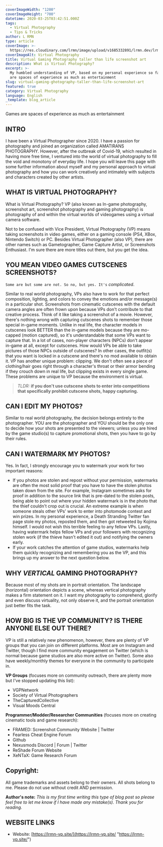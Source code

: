 ```yaml
---
coverImageWidth: "1200"
coverImageHeight: "700"
datetime: 2020-03-25T03:42:51.000Z
tags:
  - Virtual Photography
  - Tips & Tricks
author: L RMN
type: article
coverImage: >-
  https://res.cloudinary.com/lrmn/image/upload/v1685332891/lrmn.dev/lrmn-vp-blog_srglyq.png
coverImageAlt: Virtual Photography
title: Virtual Gaming Photography taller than life screenshot art
description: What is Virtual Photography?
excerpt: >-
  My humbled understanding of VP, based on my personal experience so far. Games
  are spaces of experience as much as entertainment
slug: virtual-gaming-ghotography-taller-than-life-screenshot-art
featured: true
category: Virtual Photography
language: English
_template: blog_article
---
```


Games are spaces of experience as much as entertainment

## INTRO

I have been a Virtual Photographer since 2020. I have a passion for photography and joined an organization called AMATIRANS PHOTOGRAPHY. However, after the outbreak of Covid-19, which resulted in having more free time, I ventured into the world of virtual photography to fill the void and monotony of everyday life. I hope you will leave this page with some further information about myself and my personal approach to virtual photography and how you can work creatively and intimately with subjects and characters created by other artists.

## WHAT IS VIRTUAL PHOTOGRAPHY?

What is Virtual Photography?
VP (also known as In-game photography, screenshot art, screenshot photography and gaming photography) is photography of and within the virtual worlds of videogames using a virtual camera software.

Not to be confused with Vice President, Virtual Photography (VP) means taking screenshots in video games, either on a gaming console (PS4, XBox, Nintendo Switch) or PC. Besides Virtual Photographer (also VP), there are other names such as Gametographer, Game Capture Artist, or Screenshots Enthusiast. I'm sure there are more titles out there, but you get the idea.

## YOU MEAN VIDEO GAMES CUTSCENES SCREENSHOTS?

`Some are but some are not. So no, but yes. It's` _complicated_.

Similar to real world photography, VPs also have to work for that perfect composition, lighting, and colors to convey the emotions and/or message(s) in a particular shot. Screenshots from cinematic cutscenes with the default camera angles are often frown upon because VPs don't contribute to that creative process. Think of it like taking a screenshot of a movie. However, there's nothing wrong with capturing cutscenes shots to remember those special in-game moments. Unlike in real life, the character models in cutscenes look BETTER than the in-game models because they are mo-capped (motion captured), so it's understandable that some VPs want to capture that. In a lot of cases, non-player characters (NPCs) don't appear in-game at all, except for cutscenes. How would VPs be able to take pictures of those NPCs outside of cutscenes? In other cases, the outfit(s) that you want is locked in a cutscene and there's no mod available to obtain it. VP has another unique problem: clipping. We don't often see a piece of clothing/hair goes right through a character's throat or their armor bending if they crouch down in real life, but clipping exists in every single game. These problems are unique to VP because the environment is virtual.

> _TLDR:_ **if you don't use cutscene shots to enter into competitions that specifically prohibit cutscene shots, happy capturing.**

## CAN I EDIT MY PHOTOS?

Similar to real world photography, the decision belongs entirely to the photographer. YOU are the photographer and YOU should be the only one to decide how your shots are presented to the viewers; unless you are hired by the game studio(s) to capture promotional shots, then you have to go by their rules.

## CAN I WATERMARK MY PHOTOS?

Yes. In fact, I strongly encourage you to watermark your work for two important reasons:

- If you photos are stolen and repost without your permission, watermarks are often the most solid proof that you have to have the stolen photos taken down from the site. For example, Instagram sometimes asks for proof in addition to the source link that is pre-dated to the stolen posts, being able to point out where your hidden watermark is in the photo that the thief couldn't crop out is crucial. An extreme example is when someone steals other VPs' work to enter into photomode contest and win prizes. In my personal experience, a Death Stranding Twitter fan page stole my photos, reposted them, and then got retweeted by Kojima himself. I would not wish this terrible feeling to any fellow VPs. Lastly, having watermark helps fellow VPs and your followers with recognizing stolen work (if the thieve hasn't edited it out) and notifying the owners early.
- If your work catches the attention of game studios, watermarks help them quickly recognizing and remembering you as the VP, and this brings up my answer to the next question below.

## WHY _VERTICAL_ GAMING PHOTOGRAPHY?

Because most of my shots are in portrait orientation. The landscape (horizontal) orientation depicts a scene, whereas vertical photography makes a firm statement on it. I want my photography to comprehend, glorify and even discuss virtuality, not only observe it, and the portrait orientation just better fits the task.

## HOW BIG IS THE VP COMMUNITY? IS THERE ANYONE ELSE OUT THERE?

VP is still a relatively new phenomenon, however, there are plenty of VP groups that you can join on different platforms. Most are on Instagram and Twitter, though I find more community engagement on Twitter (which is normal because game studios are also more active on Twitter). Some also have weekly/monthly themes for everyone in the community to participate in.

**VP Groups** (focuses more on community outreach, there are plenty more but I've stopped updating this list):

- VGPNetwork
- Society of Virtual Photographers
- TheCapturedCollective
- Visual Moods Central

**Programmer/Modder/Researcher Communities** (focuses more on creating cinematic tools and game research):

- FRAMED: Screenshot Community Website | Twitter
- Fearless Cheat Engine Forum
- Github
- Nexusmods Discord | Forum | Twitter
- ReShade Forum Website
- XeNTaX: Game Research Forum

## Copyright:

All game trademarks and assets belong to their owners. All shots belong to me. Please do not use without credit AND permission.

**Author's note:** _This is my first time writing this type of blog post so please feel free to let me know if I have made any mistake(s). Thank you for reading._

## WEBSITE LINKS

- Website: [https://lrmn-vp.site/](https://lrmn-vp.site/ "https://lrmn-vp.site/")
